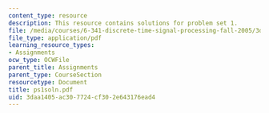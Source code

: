 ```yaml
---
content_type: resource
description: This resource contains solutions for problem set 1.
file: /media/courses/6-341-discrete-time-signal-processing-fall-2005/3daa1405ac307724cf302e643176ead4_ps1soln.pdf
file_type: application/pdf
learning_resource_types:
- Assignments
ocw_type: OCWFile
parent_title: Assignments
parent_type: CourseSection
resourcetype: Document
title: ps1soln.pdf
uid: 3daa1405-ac30-7724-cf30-2e643176ead4
---
```

